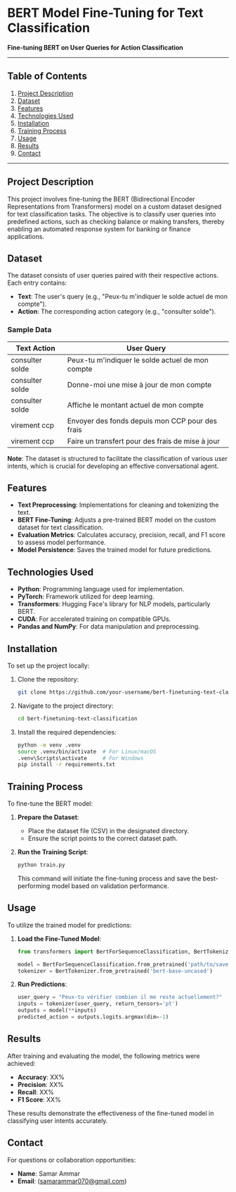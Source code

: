 # BERT Model Fine-Tuning for Text Classification

**Fine-tuning BERT on User Queries for Action Classification**

---

## Table of Contents

1. [Project Description](#project-description)
2. [Dataset](#dataset)
3. [Features](#features)
4. [Technologies Used](#technologies-used)
5. [Installation](#installation)
6. [Training Process](#training-process)
7. [Usage](#usage)
8. [Results](#results)
9. [Contact](#contact)

---

## Project Description

This project involves fine-tuning the BERT (Bidirectional Encoder Representations from Transformers) model on a custom dataset designed for text classification tasks. The objective is to classify user queries into predefined actions, such as checking balance or making transfers, thereby enabling an automated response system for banking or finance applications.

## Dataset

The dataset consists of user queries paired with their respective actions. Each entry contains:

- **Text**: The user's query (e.g., "Peux-tu m'indiquer le solde actuel de mon compte").
- **Action**: The corresponding action category (e.g., "consulter solde").

### Sample Data

| Text Action | User Query |
| --- | --- |
| consulter solde | Peux-tu m'indiquer le solde actuel de mon compte |
| consulter solde | Donne-moi une mise à jour de mon compte |
| consulter solde | Affiche le montant actuel de mon compte |
| virement ccp | Envoyer des fonds depuis mon CCP pour des frais |
| virement ccp | Faire un transfert pour des frais de mise à jour |

**Note**: The dataset is structured to facilitate the classification of various user intents, which is crucial for developing an effective conversational agent.

## Features

- **Text Preprocessing**: Implementations for cleaning and tokenizing the text.
- **BERT Fine-Tuning**: Adjusts a pre-trained BERT model on the custom dataset for text classification.
- **Evaluation Metrics**: Calculates accuracy, precision, recall, and F1 score to assess model performance.
- **Model Persistence**: Saves the trained model for future predictions.

## Technologies Used

- **Python**: Programming language used for implementation.
- **PyTorch**: Framework utilized for deep learning.
- **Transformers**: Hugging Face's library for NLP models, particularly BERT.
- **CUDA**: For accelerated training on compatible GPUs.
- **Pandas and NumPy**: For data manipulation and preprocessing.

## Installation

To set up the project locally:

1. Clone the repository:
    ```sh
    git clone https://github.com/your-username/bert-finetuning-text-classification.git
    ```
2. Navigate to the project directory:
    ```sh
    cd bert-finetuning-text-classification
    ```
3. Install the required dependencies:
    ```sh
    python -m venv .venv
    source .venv/bin/activate  # For Linux/macOS
    .venv\Scripts\activate     # For Windows
    pip install -r requirements.txt
    ```

## Training Process

To fine-tune the BERT model:

1. **Prepare the Dataset**:
   - Place the dataset file (CSV) in the designated directory.
   - Ensure the script points to the correct dataset path.

2. **Run the Training Script**:
    ```sh
    python train.py
    ```
   This command will initiate the fine-tuning process and save the best-performing model based on validation performance.

## Usage

To utilize the trained model for predictions:

1. **Load the Fine-Tuned Model**:
    ```python
    from transformers import BertForSequenceClassification, BertTokenizer

    model = BertForSequenceClassification.from_pretrained('path/to/saved/model')
    tokenizer = BertTokenizer.from_pretrained('bert-base-uncased')
    ```

2. **Run Predictions**:
    ```python
    user_query = "Peux-tu vérifier combien il me reste actuellement?"
    inputs = tokenizer(user_query, return_tensors='pt')
    outputs = model(**inputs)
    predicted_action = outputs.logits.argmax(dim=-1)
    ```

## Results

After training and evaluating the model, the following metrics were achieved:

- **Accuracy**: XX%
- **Precision**: XX%
- **Recall**: XX%
- **F1 Score**: XX%

These results demonstrate the effectiveness of the fine-tuned model in classifying user intents accurately.

## Contact

For questions or collaboration opportunities:

- **Name**: Samar Ammar
- **Email**: (samarammar070@gmail.com)
